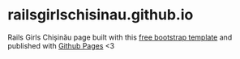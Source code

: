 # railsgirlschisinau.github.io
Rails Girls Chișinău page built with this [free bootstrap template](https://startbootstrap.com/template-overviews/stylish-portfolio/) and published with [Github Pages](https://pages.github.com) <3
